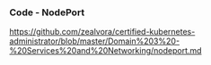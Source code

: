 ### Code - NodePort
https://github.com/zealvora/certified-kubernetes-administrator/blob/master/Domain%203%20-%20Services%20and%20Networking/nodeport.md